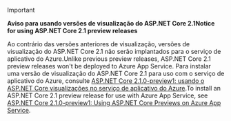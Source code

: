 > [!IMPORTANT]
> <span data-ttu-id="5eced-101">**Aviso para usando versões de visualização do ASP.NET Core 2.1**</span><span class="sxs-lookup"><span data-stu-id="5eced-101">**Notice for using ASP.NET Core 2.1 preview releases**</span></span>
>
> <span data-ttu-id="5eced-102">Ao contrário das versões anteriores de visualização, versões de visualização do ASP.NET Core 2.1 não serão implantados para o serviço de aplicativo do Azure.</span><span class="sxs-lookup"><span data-stu-id="5eced-102">Unlike previous preview releases, ASP.NET Core 2.1 preview releases won't be deployed to Azure App Service.</span></span> <span data-ttu-id="5eced-103">Para instalar uma versão de visualização do ASP.NET Core 2.1 para uso com o serviço de aplicativo do Azure, consulte [ASP.NET Core 2.1.0-preview1: usando o ASP.NET Core visualizações no serviço de aplicativo do Azure](https://blogs.msdn.microsoft.com/webdev/2018/02/27/asp-net-core-2-1-0-preview1-using-asp-net-core-previews-on-azure-app-service/).</span><span class="sxs-lookup"><span data-stu-id="5eced-103">To install an ASP.NET Core 2.1 preview release for use with Azure App Service, see [ASP.NET Core 2.1.0-preview1: Using ASP.NET Core Previews on Azure App Service](https://blogs.msdn.microsoft.com/webdev/2018/02/27/asp-net-core-2-1-0-preview1-using-asp-net-core-previews-on-azure-app-service/).</span></span>
